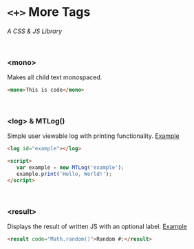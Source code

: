 # `<+>` More Tags
*A CSS & JS Library*

<br>

### **\<mono\>**
Makes all child text monospaced.
```html
<mono>This is code</mono>
```

<br>

### **\<log\>** & **MTLog()**
Simple user viewable log with printing functionality. [Example](examples/log.html)
```html
<log id="example"></log>

<script>
   var example = new MTLog('example');
   example.print('Hello, World!');
</script>
```

<br>

### **\<result\>**
Displays the result of written JS with an optional label. [Example](examples/result.html)
```html
<result code="Math.random()">Random #:</result>
```